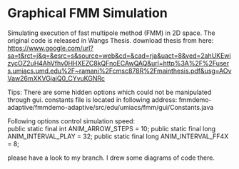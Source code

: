 # Graphical FMM Simulation
Simulating execution of fast multipole method (FMM) in 2D space. 
The original code is released in Wangs Thesis. download thesis from here:
https://www.google.com/url?sa=t&rct=j&q=&esrc=s&source=web&cd=&cad=rja&uact=8&ved=2ahUKEwizycOZ2uH4AhVfhv0HHXEZC8kQFnoECAwQAQ&url=http%3A%2F%2Fusers.umiacs.umd.edu%2F~ramani%2Fcmsc878R%2Fmainthesis.pdf&usg=AOvVaw26mXKVGjaiQ0_CYvuKGNRc

Tips:
There are some hidden options which could not be manipulated through gui. constants file is located in following address:
fmmdemo-adaptive/fmmdemo-adaptive/src/edu/umiacs/fmm/gui/Constants.java

Following options control simulation speed:          
public static final int ANIM_ARROW_STEPS = 10;
public static final long ANIM_INTERVAL_PLAY = 32; 
public static final long ANIM_INTERVAL_FF4X = 8;

please have a look to my branch. I drew some diagrams of code there.
